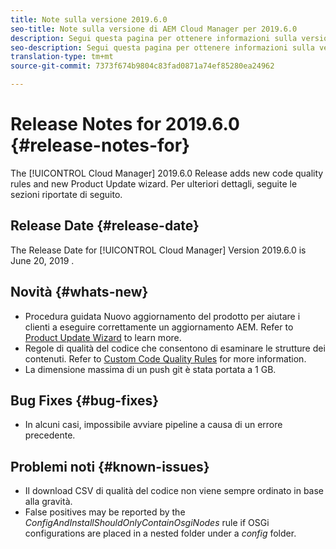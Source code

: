 ```yaml
---
title: Note sulla versione 2019.6.0
seo-title: Note sulla versione di AEM Cloud Manager per 2019.6.0
description: Segui questa pagina per ottenere informazioni sulla versione 2019.6.0 di Cloud Manager.
seo-description: Segui questa pagina per ottenere informazioni sulla versione 2019.6.0 di AEM Cloud Manager.
translation-type: tm+mt
source-git-commit: 7373f674b9804c83fad0871a74ef85280ea24962

---
```


# Release Notes for 2019.6.0 {#release-notes-for}

The [!UICONTROL Cloud Manager] 2019.6.0 Release adds new code quality rules and new Product Update wizard. Per ulteriori dettagli, seguite le sezioni riportate di seguito.

## Release Date {#release-date}

The Release Date for [!UICONTROL Cloud Manager] Version 2019.6.0 is June 20, 2019 .

## Novità {#whats-new}

* Procedura guidata Nuovo aggiornamento del prodotto per aiutare i clienti a eseguire correttamente un aggiornamento AEM. Refer to [Product Update Wizard](overview-productupdate-wizard.md) to learn more.
* Regole di qualità del codice che consentono di esaminare le strutture dei contenuti. Refer to [Custom Code Quality Rules](custom-code-quality-rules.md) for more information.
* La dimensione massima di un push git è stata portata a 1 GB.

## Bug Fixes {#bug-fixes}

* In alcuni casi, impossibile avviare pipeline a causa di un errore precedente.

## Problemi noti {#known-issues}

* Il download CSV di qualità del codice non viene sempre ordinato in base alla gravità.
* False positives may be reported by the *ConfigAndInstallShouldOnlyContainOsgiNodes* rule if OSGi configurations are placed in a nested folder under a *config* folder.
